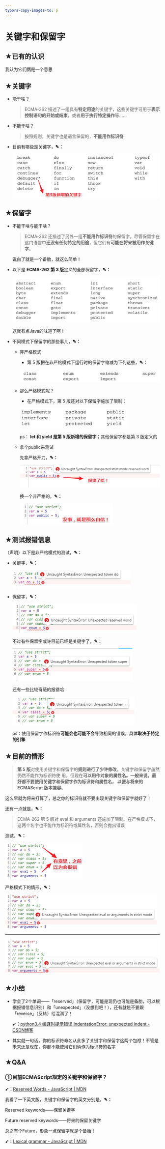 ```yaml
---
typora-copy-images-to: p
---
```


# 关键字和保留字

## ★已有的认识

我认为它们俩是一个意思

## ★关键字

- 能干啥？

  > ECMA-262 描述了一组具有**特定用途**的关键字，这些关键字可用于**表示控制语句的开始或结束**，或者**用于执行特定操作**等……

- 不能干啥？

  > 按照规则，关键字也是语言保留的，**不能用作标识符**

- 目前有哪些是关键字，**✎：**

  ![1535899417383](p/1535899417383.png)

## ★保留字

- 不能干啥与能干啥？

  > ECMA-262 还描述了另外一组**不能用作标识符**的保留字。尽管保留字在这门语言中**还没有任何特定的用途**，但它们有**可能在将来被用作关键字**。

  说白了就是一个备胎，就这么简单！

- 以下是 **ECMA-262 第 3 版**定义的全部保留字，**✎：**

  ![1535899607314](p/1535899607314.png)

  这就有点Java的味道了啊！

- 不同模式下保留字的那些事儿，**✎：**

  - 非严格模式

    - 第 5 版把在非严格模式下运行时的保留字缩减为下列这些，**✎：**

    ![1535900707446](p/1535900707446.png)

  - 那么严格模式呢？

    - 在严格模式下，第 5 版还对以下保留字施加了限制：

    ![1535900765049](p/1535900765049.png)

    ps： **let 和 yield 是第 5 版新增的保留字**；其他保留字都是第 3 版定义的

  - 拿个public来测试

    先拿严格开刀，**✎：**

    ![1535900938533](p/1535900938533.png)

    换一个非严格的，**✎：**

    ![1535901021042](p/1535901021042.png)

## ★测试报错信息

（声明）以下是非严格模式的测试，**✎：**

- 关键字，**✎：**

  ![1535901372765](p/1535901372765.png)

- 保留字，**✎：**

  ![1535901598648](p/1535901598648.png)

  不过有些保留字或许目前已经是关键字了，**✎：**

  ![1535901645681](p/1535901645681.png)

  还有一些比较奇葩的报错哈

  ![1535901691646](p/1535901691646.png)

  ps：使用保留字作标识符**可能会也可能不会**导致相同的错误，具体**取决于特定的引擎**

## ★目前的情形

> **第 5 版**对使用关键字和保留字的**规则进行了少许修改**。关键字和保留字虽然仍然不能作为标识符使
> 用，但现在**可以用作对象的属性名。**一般来说，**最好都不要使用关键字和保留字作为标识符和属性名**，
> 以便与将来的 ECMAScript 版本**兼容**。

这么早就为将来打算了，总之你的标识符就不要出现关键字和保留字就好了！

还有一点就是，**✎：**

> ECMA-262 第 5 版对 eval 和 arguments 还施加了限制。在严格模式下，这两个名字也不能作为标识符或属性名，否则会抛出错误

测试，**✎：**

![1535902039132](p/1535902039132.png)

严格模式下的情形，**✎：**

![1535902094641](p/1535902094641.png)

------

![1535902114442](p/1535902114442.png)

## ★小结

- 学会了2个单词——「reserved」（保留字，可能是现仍也可能是备胎，可以根据报错信息识别）和「unexpected」（没想到吧！），还有就是不要跟「reverse」（反转）给混淆了！

  **➹：**[python3.4 编译时提示错误 IndentationError: unexpected indent - CSDN博客](https://blog.csdn.net/lhshu2008/article/details/25793785)

- 其实就一句话，你的标识符命名从此多了关键字和保留字这两个包袱！不管是未来还是现在，你都不能使用它们俩作为标识符的名字

## ★Q&A

### ①目前ECMAScript规定的关键字和保留字？

**➹：**[Reserved Words - JavaScript | MDN](https://developer.mozilla.org/zh-CN/docs/Web/JavaScript/Reference/Reserved_words)

我看了一下英文版，关键字和保留字的英文分别是，**✎：**

Reserved keywords——保留关键字

Future reserved keywords——将来的保留关键字

总之有个Future，形象一点保留字就是个备胎！

**➹：**[Lexical grammar - JavaScript | MDN](https://developer.mozilla.org/en-US/docs/Web/JavaScript/Reference/Lexical_grammar#Keywords)

